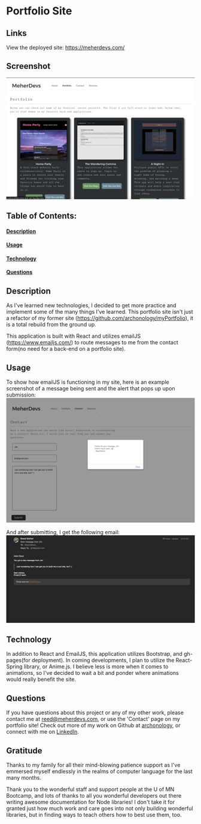 # Portfolio Site

## Links
View the deployed site: https://meherdevs.com/

## Screenshot
![screenshot](./src/components/images/portfolio%20view.png)    
## Table of Contents:
#### [Description](#description)
#### [Usage](#usage)
#### [Technology](#technology)
#### [Questions](#questions)

## Description
As I've learned new technologies, I decided to get more practice and implement some of the many things I've learned. This portfolio site isn't just a refactor of my former site (https://github.com/archonology/myPortfolio), it is a total rebuild from the ground up. 

This application is built with React and utilizes emailJS (https://www.emailjs.com/) to route messages to me from the contact form(no need for a back-end on a portfolio site). 

## Usage
To show how emailJS is functioning in my site, here is an example screenshot of a message being sent and the alert that pops up upon submission:
![screenshot](./src/components/images/sample%20message%20sent.png)

And after submitting, I get the following email: 
![screenshot](./src/components/images/sample%20message%20recieved.png)

    
## Technology
In addition to React and EmailJS, this application utilizes Bootstrap, and gh-pages(for deployment). In coming developments, I plan to utilize the React-Spring library, or Anime.js.  I believe less is more when it comes to animations, so I've decided to wait a bit and ponder where animations would really benefit the site.   


## Questions
If you have questions about this project or any of my other work, please contact me at reed@meherdevs.com, or use the 'Contact' page on my portfolio site! Check out more of my work on Github at [archonology](https://github.com/archonology), or connect with me on [LinkedIn](https://www.linkedin.com/in/reed-meher).

## Gratitude
Thanks to my family for all their mind-blowing patience support as I've emmersed myself endlessly in the realms of computer language for the last many months. 

Thank you to the wonderful staff and support people at the U of MN Bootcamp, and lots of thanks to all you wonderful developers out there writing awesome documentation for Node libraries! I don't take it for granted just how much work and care goes into not only building wonderful libraries, but in finding ways to teach others how to best use them, too. 
    
